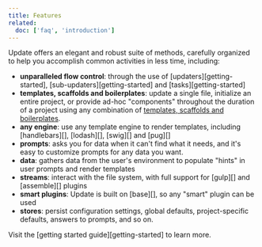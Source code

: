 ```yaml
---
title: Features
related:
  doc: ['faq', 'introduction']
---
```


Update offers an elegant and robust suite of methods, carefully organized to help you accomplish common activities in less time, including:

* **unparalleled flow control**: through the use of [updaters][getting-started], [sub-updaters][getting-started] and [tasks][getting-started]
* **templates, scaffolds and boilerplates**: update a single file, initialize an entire project, or provide ad-hoc "components" throughout the duration of a project using any combination of [templates, scaffolds and boilerplates](#templates-scaffolds-and-boilerplates).
* **any engine**: use any template engine to render templates, including [handlebars][], [lodash][], [swig][] and [pug][]
* **prompts**: asks you for data when it can't find what it needs, and it's easy to customize prompts for any data you want.
* **data**: gathers data from the user's environment to populate "hints" in user prompts and render templates
* **streams**: interact with the file system, with full support for [gulp][] and [assemble][] plugins
* **smart plugins**: Update is built on [base][], so any "smart" plugin can be used
* **stores**: persist configuration settings, global defaults, project-specific defaults, answers to prompts, and so on.

Visit the [getting started guide][getting-started] to learn more.